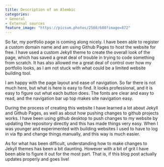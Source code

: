 ```yaml
---
title: Description of an Alembic
categories:
- General
- External sources
feature_image: "https://picsum.photos/2560/600?image=872"
---
```


So far, my portfolio page is coming along nicely. I have been able to register a custom domain name and am using Github Pages to host the website for free. I have used a custom Jekyll theme to create the overall look of the page, which has saved a great deal of trouble in trying to code something from scratch. It has also allowed me a great deal of control over how my portfolio looks, as I am not stuck with what could be a limited website building tool.

I am happy with the page layout and ease of navigation. So far there is not much here, but what is here is easy to find. It looks professional, and it is easy to figure out what each button does. The fonts are clear and easy to read, and the navigation bar up top makes site navigation easy.

During the process of creating this website I have learned a lot about Jekyll and Github Pages, as well as about how pushing changes to github projects works. I have been using github desktop to push changes to my website by updating the repository directly and this has made things very easy. When I was younger and experimented with building websites I used to have to log in via ftp and change things manually, and this way is much easier.

As for what has been difficult, understanding how to make changes to Jekyll themes has been a bit daunting. However with a bit of grit I have been able to figure it out for the most part. That is, if this blog post actually updates properly and goes live!

